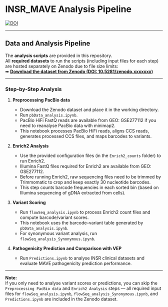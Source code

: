 # INSR_MAVE Analysis Pipeline

[![DOI](https://zenodo.org/badge/DOI/10.5281/zenodo.xxxxxxx.svg)](https://doi.org/10.5281/zenodo.xxxxxxx)

---

## Data and Analysis Pipeline  

The **analysis scripts** are provided in this repository.  
All **required datasets** to run the scripts (including input files for each step) are hosted separately on Zenodo due to file size limits:  
➡ **[Download the dataset from Zenodo (DOI: 10.5281/zenodo.xxxxxxx)](https://doi.org/10.5281/zenodo.xxxxxxx)**  

---

### Step-by-Step Analysis  

1. **Preprocessing PacBio data**  
   - Download the Zenodo dataset and place it in the working directory.  
   - Run `pbData_analysis.ipynb`.  
   - PacBio HiFi FastQ reads are available from GEO: GSE277112 if you need to reanalyse PacBio data with minimap2.  
   - This notebook processes PacBio HiFi reads, aligns CCS reads, generates processed CCS files, and maps barcodes to variants.  

2. **Enrich2 Analysis**  
   - Use the provided configuration files (in the `Enrich2_counts` folder) to run Enrich2.  
   - Illumina FastQ files required for Enrich2 are available from GEO: GSE277112.  
   - Before running Enrich2, raw sequencing files need to be trimmed by Trimmomatic to crop and keep exactly 30 nucleotide barcodes.  
   - This step counts barcode frequencies in each sorted bin (based on Illumina sequencing of gDNA extracted from cells).  

3. **Variant Scoring**  
   - Run `flowSeq_analysis.ipynb` to process Enrich2 count files and compute barcode/variant scores.  
   - This notebook uses the barcode–variant table generated by `pbData_analysis.ipynb`.  
   - For synonymous variant analysis, run `flowSeq_analysis_Synonymous.ipynb`.  

4. **Pathogenicity Prediction and Comparison with VEP**  
   - Run `Predictions.ipynb` to analyse INSR clinical datasets and evaluate MAVE pathogenicity prediction performance.  

---

**Note:**  
If you only need to analyse variant scores or predictions, you can skip the `Preprocessing PacBio data` and `Enrich2 Analysis` steps — all required input files for `flowSeq_analysis.ipynb`, `flowSeq_analysis_Synonymous.ipynb`, and `Predictions.ipynb` are included in the Zenodo dataset.  
